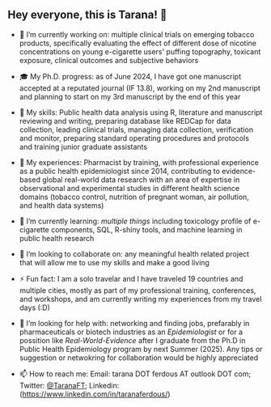 ## Hey everyone, this is Tarana! 👋

<!--
**taranaferdous/taranaferdous** is a ✨ _special_ ✨ repository because its `README.md` (this file) appears on your GitHub profile.

Here are some ideas to get you started:

- 💬 Ask me about ...
- 😄 Pronouns: ...
-->

- 🔭 I’m currently working on: multiple clinical trials on emerging tobacco products, specifically evaluating the effect of different dose of nicotine concentrations on young e-cigarette users' puffing topography, toxicant exposure, clinical outcomes and subjective behaviors
  
- 🎓 My Ph.D. progress: as of June 2024, I have got one manuscript accepted at a reputated journal (IF 13.8), working on my 2nd manuscript and planning to start on my 3rd manuscript by the end of this year
- 🌱 My skills: Public health data analysis using R, literature and manuscript reviewing and writing, preparing database like REDCap for data collection, leading clinical trials, managing data collection, verification and monitor, preparing standard operating procedures and protocols and training junior graduate assistants
- 🌱 My experiences: Pharmacist by training, with professional experience as a public health epidemiologist since 2014, contributing to evidence-based global real-world data research with an area of expertise in observational and experimental studies in different health science domains (tobacco control, nutrition of pregnant woman, air pollution, and health data systems)
- 🌱 I’m currently learning: *multiple things* including toxicology profile of e-cigarette components, SQL, R-shiny tools, and machine learning in public health research
- 👯 I’m looking to collaborate on: any meaningful health related project that will allow me to use my skills and make a good living 
- ⚡ Fun fact: I am a solo travelar and I have traveled 19 countries and multiple cities, mostly as part of my professional training, conferences, and workshops, and am currently writing my experiences from my travel days (:D)
- 🤔 I’m looking for help with: networking and finding jobs, prefarably in pharmaceuticals or biotech industries as an *Epidemiologist* or for a possition like *Real-World-Evidence* after I graduate from the Ph.D in Public Health Epidemiology program by next Summer (2025). Any tips or suggestion or netwokring for collaboration would be highly appreciated 
- 📫 How to reach me: Email: tarana DOT ferdous AT outlook DOT com; Twitter: [@TaranaFT](https://twitter.com/TaranaFT); Linkedin: (https://www.linkedin.com/in/taranaferdous/)

